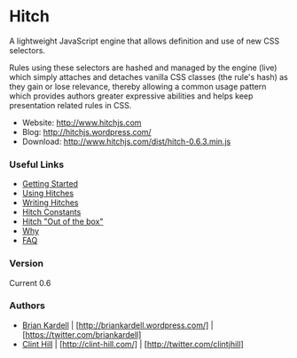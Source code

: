 Hitch
=========
A lightweight JavaScript engine that allows definition and use of new CSS selectors.  

Rules using these selectors are hashed and managed by the engine (live) which 
simply attaches and detaches vanilla CSS classes (the rule's hash) as they gain or lose relevance, 
thereby allowing a common usage pattern which provides authors greater expressive abilities 
and helps keep presentation related rules in CSS.

* Website: http://www.hitchjs.com
* Blog:    http://hitchjs.wordpress.com/
* Download: http://www.hitchjs.com/dist/hitch-0.6.3.min.js


### Useful Links
* [Getting Started](https://github.com/bkardell/Hitch/wiki/Getting-Started)
* [Using Hitches](https://github.com/bkardell/Hitch/wiki/Using-Hitches)
* [Writing Hitches](https://github.com/bkardell/Hitch/wiki/Writing-Hitches)
* [Hitch Constants](https://github.com/bkardell/Hitch/wiki/Hitch-Constants)
* [Hitch "Out of the box"](https://github.com/bkardell/Hitch/wiki/Out-of-the-Box)
* [Why](https://github.com/bkardell/Hitch/wiki/Why-Hitch)
* [FAQ](https://github.com/bkardell/Hitch/wiki/FAQ)


### Version
Current 0.6

### Authors
* [Brian Kardell](mailto:bkardell@gmail.com?subject=Hitch) | [http://briankardell.wordpress.com/] | [https://twitter.com/briankardell]
* [Clint Hill](mailto:clint.hill@gmail.com?subject=Hitch) | [http://clint-hill.com/] | [http://twitter.com/clintjhill] 
